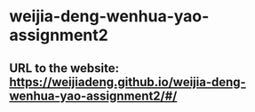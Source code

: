 # weijia-deng-wenhua-yao-assignment2

## URL to the website: https://weijiadeng.github.io/weijia-deng-wenhua-yao-assignment2/#/
